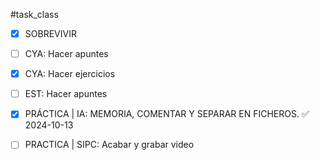 #task_class
- [x] SOBREVIVIR
- [ ] CYA: Hacer apuntes
- [x] CYA: Hacer ejercicios
- [ ] EST: Hacer apuntes
- [x] PRÁCTICA | IA: MEMORIA, COMENTAR Y SEPARAR EN FICHEROS. ✅ 2024-10-13
- [ ] PRACTICA | SIPC: Acabar y grabar video

